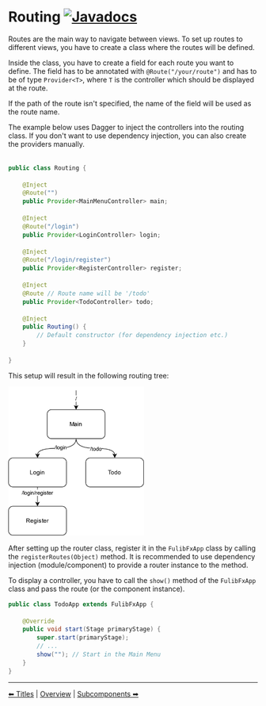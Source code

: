 # Routing [![Javadocs](https://javadoc.io/badge2/org.fulib/fulibFx/Javadocs.svg?color=green)](https://javadoc.io/doc/org.fulib/fulibFx/latest/org/fulib/fx/annotation/Route.html)

Routes are the main way to navigate between views. To set up routes to different views, you have to create a class where the
routes will be defined.

Inside the class, you have to create a field for each route you want to define. The field has to be annotated with
`@Route("/your/route")` and has to be of type `Provider<T>`, where `T` is the controller which should be displayed at
the
route.

If the path of the route isn't specified, the name of the field will be used as the route name.

The example below uses Dagger to inject the controllers into the routing class. If you don't want to use dependency
injection, you can also create the providers manually.

```java

public class Routing {

    @Inject
    @Route("")
    public Provider<MainMenuController> main;

    @Inject
    @Route("/login")
    public Provider<LoginController> login;

    @Inject
    @Route("/login/register")
    public Provider<RegisterController> register;

    @Inject
    @Route // Route name will be '/todo'
    public Provider<TodoController> todo;

    @Inject
    public Routing() {
        // Default constructor (for dependency injection etc.)
    }

}
```

This setup will result in the following routing tree:

<img src="/docs/assets/route-diagram.png" height="300" alt="Routing tree showing main, login, todo and register routes in a tree like structure">

After setting up the router class, register it in the `FulibFxApp` class by calling the `registerRoutes(Object)` method.
It is recommended to use dependency injection (module/component) to provide a router instance to the method.

To display a controller, you have to call the `show()` method of the `FulibFxApp` class and pass the route (or the component instance).

```java
public class TodoApp extends FulibFxApp {
    
    @Override
    public void start(Stage primaryStage) {
        super.start(primaryStage);
        // ...
        show(""); // Start in the Main Menu
    }
}
```

---

[⬅ Titles](6-titles.md) | [Overview](README.md) | [Subcomponents ➡](8-subcomponents.md)